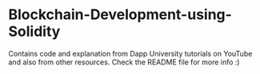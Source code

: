 # Blockchain-Development-using-Solidity
Contains code and explanation from Dapp University tutorials on YouTube and also from other resources. Check the README file for more info :)
